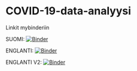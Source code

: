 # COVID-19-data-analyysi

Linkit mybinderiin

SUOMI: [![Binder](https://mybinder.org/badge_logo.svg)](https://mybinder.org/v2/gh/AaltoJunior/COVID-19-data-analyysi/HEAD?labpath=Oppilaan_ohje_virtuaalinen_tyopaja_data-analyysi_COVID-19.ipynb)

ENGLANTI: [![Binder](https://mybinder.org/badge_logo.svg)](https://mybinder.org/v2/gh/AaltoJunior/COVID-19-data-analyysi/HEAD?labpath=EN%20Student_instructions_workshop_data_analysis_COVID-19.ipynb)

ENGLANTI V2: [![Binder](https://mybinder.org/badge_logo.svg)](https://hub.mybinder.turing.ac.uk/user/aaltojunior-cov-9-data-analyysi-zyzy0kcv/lab/tree/EN%20Student_instructions_workshop_data_analysis_COVID-19.ipynb)


